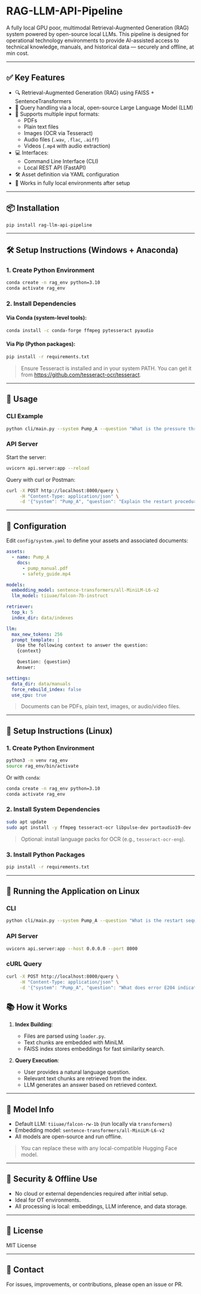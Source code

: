 # RAG-LLM-API-Pipeline

A fully  local GPU poor, multimodal Retrieval-Augmented Generation (RAG) system powered by open-source local LLMs. This pipeline is designed for operational technology environments to provide AI-assisted access to technical knowledge, manuals, and historical data — securely and offline, at min cost.

---

## ✅ Key Features

- 🔍 Retrieval-Augmented Generation (RAG) using FAISS + SentenceTransformers
- 🧠 Query handling via a local, open-source Large Language Model (LLM)
- 📄 Supports multiple input formats:
  - PDFs
  - Plain text files
  - Images (OCR via Tesseract)
  - Audio files (`.wav`, `.flac`, `.aiff`)
  - Videos (`.mp4` with audio extraction)
- 💻 Interfaces:
  - Command Line Interface (CLI)
  - Local REST API (FastAPI)
- 🛠️ Asset definition via YAML configuration
- 🔐 Works in fully local environments after setup

---

## 📦 Installation

```bash
pip install rag-llm-api-pipeline

```

---

## 🛠️ Setup Instructions (Windows + Anaconda)

### 1. Create Python Environment
```bash
conda create -n rag_env python=3.10
conda activate rag_env
```

### 2. Install Dependencies
#### Via Conda (system-level tools):
```bash
conda install -c conda-forge ffmpeg pytesseract pyaudio
```

#### Via Pip (Python packages):
```bash
pip install -r requirements.txt
```

> Ensure Tesseract is installed and in your system PATH. You can get it from https://github.com/tesseract-ocr/tesseract.

---

## 🚀 Usage

### CLI Example
```bash
python cli/main.py --system Pump_A --question "What is the pressure threshold for operation?"
```

### API Server
Start the server:
```bash
uvicorn api.server:app --reload
```

Query with curl or Postman:
```bash
curl -X POST http://localhost:8000/query \
     -H "Content-Type: application/json" \
     -d '{"system": "Pump_A", "question": "Explain the restart procedure"}'
```

---

## 🧱 Configuration

Edit `config/system.yaml` to define your assets and associated documents:

```yaml
assets:
  - name: Pump_A
    docs:
      - pump_manual.pdf
      - safety_guide.mp4

models:
  embedding_model: sentence-transformers/all-MiniLM-L6-v2
  llm_model: tiiuae/falcon-7b-instruct

retriever:
  top_k: 5
  index_dir: data/indexes

llm:
  max_new_tokens: 256
  prompt_template: |
    Use the following context to answer the question:
    {context}

    Question: {question}
    Answer:

settings:
  data_dir: data/manuals
  force_rebuild_index: false
  use_cpu: true
```

> Documents can be PDFs, plain text, images, or audio/video files.

---
## 🐧 Setup Instructions (Linux)

### 1. Create Python Environment
```bash
python3 -m venv rag_env
source rag_env/bin/activate
```

Or with `conda`:
```bash
conda create -n rag_env python=3.10
conda activate rag_env
```

### 2. Install System Dependencies
```bash
sudo apt update
sudo apt install -y ffmpeg tesseract-ocr libpulse-dev portaudio19-dev
```

> Optional: install language packs for OCR (e.g., `tesseract-ocr-eng`).

### 3. Install Python Packages
```bash
pip install -r requirements.txt
```

---

## 🔁 Running the Application on Linux

### CLI
```bash
python cli/main.py --system Pump_A --question "What is the restart sequence for this machine?"
```

### API Server
```bash
uvicorn api.server:app --host 0.0.0.0 --port 8000
```

### cURL Query
```bash
curl -X POST http://localhost:8000/query \
     -H "Content-Type: application/json" \
     -d '{"system": "Pump_A", "question": "What does error E204 indicate?"}'
```

## 📚 How it Works

1. **Index Building**:
   - Files are parsed using `loader.py`.
   - Text chunks are embedded with MiniLM.
   - FAISS index stores embeddings for fast similarity search.

2. **Query Execution**:
   - User provides a natural language question.
   - Relevant text chunks are retrieved from the index.
   - LLM generates an answer based on retrieved context.

---

## 🧠 Model Info

- Default LLM: `tiiuae/falcon-rw-1b` (run locally via `transformers`)
- Embedding model: `sentence-transformers/all-MiniLM-L6-v2`
- All models are open-source and run offline.

> You can replace these with any local-compatible Hugging Face model.

---

## 🔐 Security & Offline Use

- No cloud or external dependencies required after initial setup.
- Ideal for OT environments.
- All processing is local: embeddings, LLM inference, and data storage.

---

## 📜 License

MIT License

---

## 📧 Contact

For issues, improvements, or contributions, please open an issue or PR.
